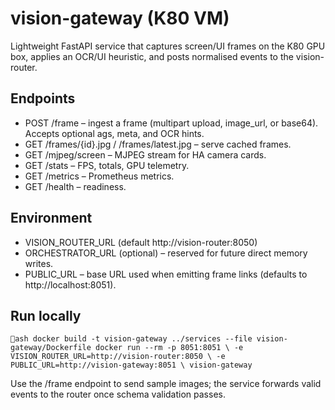 ﻿# vision-gateway (K80 VM)

Lightweight FastAPI service that captures screen/UI frames on the K80 GPU box, applies an OCR/UI heuristic, and posts normalised events to the vision-router.

## Endpoints
- POST /frame – ingest a frame (multipart upload, image_url, or base64). Accepts optional 	ags, meta, and OCR hints.
- GET /frames/{id}.jpg / /frames/latest.jpg – serve cached frames.
- GET /mjpeg/screen – MJPEG stream for HA camera cards.
- GET /stats – FPS, totals, GPU telemetry.
- GET /metrics – Prometheus metrics.
- GET /health – readiness.

## Environment
- VISION_ROUTER_URL (default http://vision-router:8050)
- ORCHESTRATOR_URL (optional) – reserved for future direct memory writes.
- PUBLIC_URL – base URL used when emitting frame links (defaults to http://localhost:8051).

## Run locally
`ash
docker build -t vision-gateway ../services --file vision-gateway/Dockerfile
docker run --rm -p 8051:8051 \
  -e VISION_ROUTER_URL=http://vision-router:8050 \
  -e PUBLIC_URL=http://vision-gateway:8051 \
  vision-gateway
`

Use the /frame endpoint to send sample images; the service forwards valid events to the router once schema validation passes.
